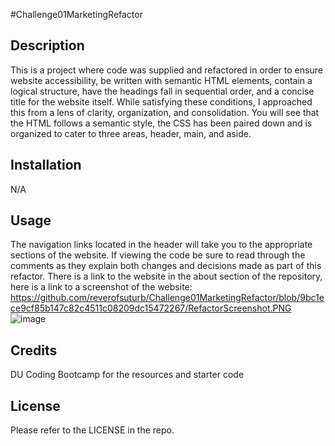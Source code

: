 #Challenge01MarketingRefactor

## Description

This is a project where code was supplied and refactored in order to ensure website accessibility, be written with semantic HTML elements, contain a logical structure, have the headings fall in sequential order, and a concise title for the website itself. While satisfying these conditions, I approached this from a lens of clarity, organization, and consolidation. You will see that the HTML follows a semantic style, the CSS has been paired down and is organized to cater to three areas, header, main, and aside.

## Installation

N/A

## Usage

The navigation links located in the header will take you to the appropriate sections of the website. If viewing the code be sure to read through the comments as they explain both changes and decisions made as part of this refactor. There is a link to the website in the about section of the repository, here is a link to a screenshot of the website: https://github.com/reverofsuturb/Challenge01MarketingRefactor/blob/9bc1ece9cf85b147c82c4511c08209dc15472267/RefactorScreenshot.PNG
![image](https://user-images.githubusercontent.com/123116188/219125444-50c6f87a-67e1-4dee-8224-8e38d0cd3b98.png)


## Credits

DU Coding Bootcamp for the resources and starter code

## License

Please refer to the LICENSE in the repo.
